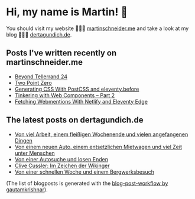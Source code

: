 # Hi, my name is Martin! 👋 
You should visit my website 👨🏼‍💻  [martinschneider.me](https://martinschneider.me) and take a look at my blog 🤷🏼‍♂️ [dertagundich.de](https://www.dertagundich.de).

## Posts I've written recently on martinschneider.me
<!-- MSME-POST-LIST:START -->
- [Beyond Tellerrand 24](https://martinschneider.me/articles/beyond-tellerrand-24/)
- [Two Point Zero](https://martinschneider.me/articles/two-point-zero/)
- [Generating CSS With PostCSS and eleventy.before](https://martinschneider.me/articles/generating-css-with-postcss-and-eleventy-before/)
- [Tinkering with Web Components – Part 2](https://martinschneider.me/articles/tinkering-with-web-components-part-2/)
- [Fetching Webmentions With Netlify and Eleventy Edge](https://martinschneider.me/articles/fetching-webmentions-with-netlify-and-eleventy-edge/)
<!-- MSME-POST-LIST:END -->

## The latest posts on dertagundich.de
<!-- DTUI-POST-LIST:START -->
- [Von viel Arbeit, einem fleißigen Wochenende und vielen angefangenen Dingen](https://www.dertagundich.de/2024/11/von-viel-arbeit-einem-fleissigen-wochenende-und-vielen-angefangenen-dingen)
- [Von einem neuen Auto, einem entsetzlichen Mietwagen und viel Zeit unter Menschen](https://www.dertagundich.de/2024/11/von-einem-neuen-auto-einem-entsetzlichen-mietwagen-und-viel-zeit-unter-menschen)
- [Von einer Autosuche und losen Enden](https://www.dertagundich.de/2024/11/von-einer-autosuche-und-losen-enden)
- [Clive Cussler: Im Zeichen der Wikinger](https://www.dertagundich.de/2024/11/clive-cussler-im-zeichen-der-wikinger)
- [Von einer schnellen Woche und einem Bergwerksbesuch](https://www.dertagundich.de/2024/11/von-einer-schnellen-woche-und-einem-bergwerksbesuch)
<!-- DTUI-POST-LIST:END -->

(The list of blogposts is generated with the [blog-post-workflow by gautamkrishnar](https://github.com/gautamkrishnar/blog-post-workflow)).
